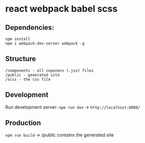# react webpack babel scss

## Dependencies:

```
npm install
npm i webpack-dev-server webpack -g
```

## Structure
```
/components - all coponens (.jsx) files
/public - generated site
/scss - the css file
```

## Development
Run development server: `npm run dev` -> `http://localhost:8080/`

## Production
`npm run build` -> /public contains the generated site